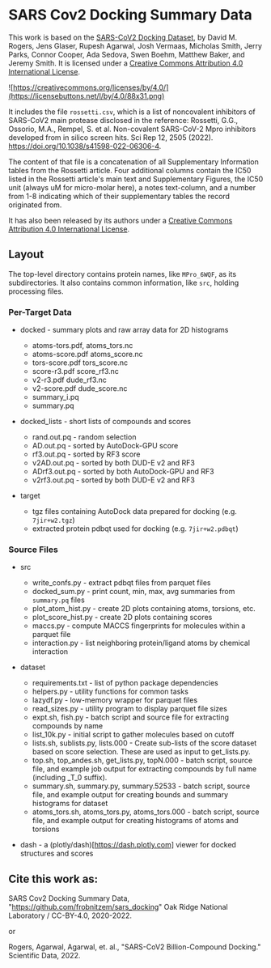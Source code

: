 # SARS Cov2 Docking Summary Data

This work is based on the [SARS-CoV2 Docking Dataset](https://doi.ccs.ornl.gov/ui/doi/348), by David M. Rogers, Jens Glaser, Rupesh Agarwal, Josh Vermaas, Micholas Smith, Jerry Parks, Connor Cooper, Ada Sedova, Swen Boehm, Matthew Baker, and Jeremy Smith.
It is licensed under a [Creative Commons Attribution 4.0 International License](https://creativecommons.org/licenses/by/4.0/).

![https://creativecommons.org/licenses/by/4.0/](https://licensebuttons.net/l/by/4.0/88x31.png)

It includes the file `rossetti.csv`, which is a list of noncovalent inhibitors of SARS-CoV2 main protease disclosed in the reference:
Rossetti, G.G., Ossorio, M.A., Rempel, S. et al. Non-covalent SARS-CoV-2 Mpro inhibitors developed from in silico screen hits. Sci Rep 12, 2505 (2022). https://doi.org/10.1038/s41598-022-06306-4.

The content of that file is a concatenation of all Supplementary Information tables from the Rossetti article.  Four additional columns contain the IC50 listed in the Rossetti article's main text and Supplementary Figures, the IC50 unit (always uM for micro-molar here), a notes text-column, and a number from 1-8 indicating which of their supplementary tables the record originated from.

It has also been released by its authors under a [Creative Commons Attribution 4.0 International License](https://creativecommons.org/licenses/by/4.0/).


## Layout

The top-level directory contains protein names, like `MPro_6WQF`, as its
subdirectories.  It also contains common information, like `src`,
holding processing files.

### Per-Target Data

* docked - summary plots and raw array data for 2D histograms
  - atoms-tors.pdf, atoms\_tors.nc
  - atoms-score.pdf atoms\_score.nc
  - tors-score.pdf tors\_score.nc
  - score-r3.pdf score\_rf3.nc
  - v2-r3.pdf dude\_rf3.nc
  - v2-score.pdf dude\_score.nc
  - summary\_i.pq
  - summary.pq

* docked\_lists - short lists of compounds and scores
  - rand.out.pq	- random selection
  - AD.out.pq - sorted by AutoDock-GPU score
  - rf3.out.pq - sorted by RF3 score
  - v2AD.out.pq - sorted by both DUD-E v2 and RF3
  - ADrf3.out.pq - sorted by both AutoDock-GPU and RF3
  - v2rf3.out.pq - sorted by both DUD-E v2 and RF3

* target 
  - tgz files containing AutoDock data prepared for docking (e.g. `7jir+w2.tgz`)
  - extracted protein pdbqt used for docking (e.g. `7jir+w2.pdbqt`)

### Source Files

* src
  - write\_confs.py - extract pdbqt files from parquet files
  - docked\_sum.py - print count, min, max, avg summaries from `summary.pq` files
  - plot\_atom\_hist.py - create 2D plots containing atoms, torsions, etc.
  - plot\_score\_hist.py - create 2D plots containing scores
  - maccs.py - compute MACCS fingerprints for molecules within a parquet file
  - interaction.py - list neighboring protein/ligand atoms by chemical interaction

* dataset
  - requirements.txt - list of python package dependencies
  - helpers.py - utility functions for common tasks
  - lazydf.py - low-memory wrapper for parquet files
  - read\_sizes.py - utility program to display parquet file sizes
  - expt.sh, fish.py - batch script and source file for extracting compounds by name
  - list\_10k.py - initial script to gather molecules based on cutoff
  - lists.sh, sublists.py, lists.000 - Create sub-lists of the score dataset based on score selection.  These are used as input to get\_lists.py.
  - top.sh, top\_andes.sh, get\_lists.py, topN.000 - batch script, source file, and example job output for extracting compounds by full name (including \_T\_0 suffix).
  - summary.sh, summary.py, summary.52533 - batch script, source file, and example output for creating bounds and summary histograms for dataset
  - atoms\_tors.sh, atoms\_tors.py, atoms\_tors.000 - batch script, source file, and example output for creating histograms of atoms and torsions

* dash - a (plotly/dash)[https://dash.plotly.com] viewer for docked structures and scores


## Cite this work as:

SARS Cov2 Docking Summary Data, "https://github.com/frobnitzem/sars_docking" Oak Ridge National Laboratory / CC-BY-4.0, 2020-2022.

or

Rogers, Agarwal, Agarwal, et. al., "SARS-CoV2 Billion-Compound Docking." Scientific Data, 2022.
